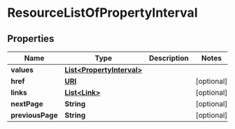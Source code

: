 

# ResourceListOfPropertyInterval

## Properties

Name | Type | Description | Notes
------------ | ------------- | ------------- | -------------
**values** | [**List&lt;PropertyInterval&gt;**](PropertyInterval.md) |  | 
**href** | [**URI**](URI.md) |  |  [optional]
**links** | [**List&lt;Link&gt;**](Link.md) |  |  [optional]
**nextPage** | **String** |  |  [optional]
**previousPage** | **String** |  |  [optional]



